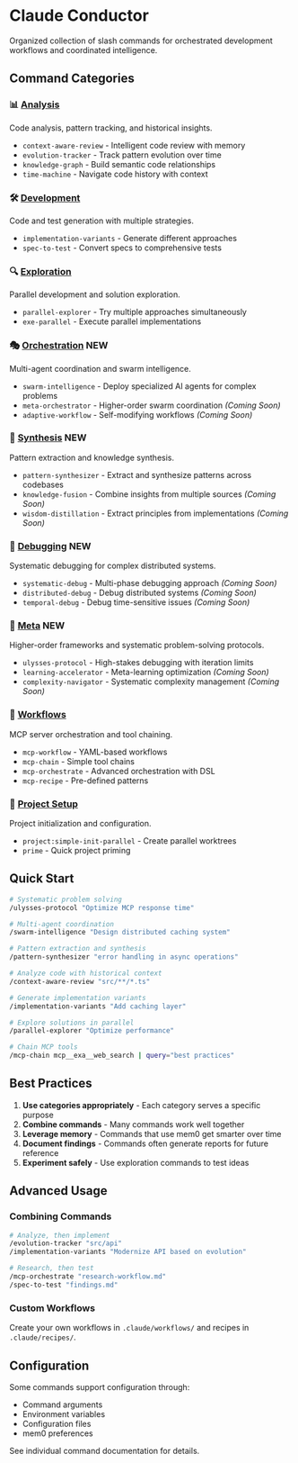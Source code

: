 # Claude Conductor

Organized collection of slash commands for orchestrated development workflows and coordinated intelligence.

## Command Categories

### 📊 [Analysis](./analysis/index.md)

Code analysis, pattern tracking, and historical insights.

- `context-aware-review` - Intelligent code review with memory
- `evolution-tracker` - Track pattern evolution over time
- `knowledge-graph` - Build semantic code relationships
- `time-machine` - Navigate code history with context

### 🛠️ [Development](./development/index.md)

Code and test generation with multiple strategies.

- `implementation-variants` - Generate different approaches
- `spec-to-test` - Convert specs to comprehensive tests

### 🔍 [Exploration](./exploration/index.md)

Parallel development and solution exploration.

- `parallel-explorer` - Try multiple approaches simultaneously
- `exe-parallel` - Execute parallel implementations

### 🎭 [Orchestration](./orchestration/index.md) **NEW**

Multi-agent coordination and swarm intelligence.

- `swarm-intelligence` - Deploy specialized AI agents for complex problems
- `meta-orchestrator` - Higher-order swarm coordination _(Coming Soon)_
- `adaptive-workflow` - Self-modifying workflows _(Coming Soon)_

### 🧬 [Synthesis](./synthesis/index.md) **NEW**

Pattern extraction and knowledge synthesis.

- `pattern-synthesizer` - Extract and synthesize patterns across codebases
- `knowledge-fusion` - Combine insights from multiple sources _(Coming Soon)_
- `wisdom-distillation` - Extract principles from implementations _(Coming Soon)_

### 🐛 [Debugging](./debugging/index.md) **NEW**

Systematic debugging for complex distributed systems.

- `systematic-debug` - Multi-phase debugging approach _(Coming Soon)_
- `distributed-debug` - Debug distributed systems _(Coming Soon)_
- `temporal-debug` - Debug time-sensitive issues _(Coming Soon)_

### 🎯 [Meta](./meta/index.md) **NEW**

Higher-order frameworks and systematic problem-solving protocols.

- `ulysses-protocol` - High-stakes debugging with iteration limits
- `learning-accelerator` - Meta-learning optimization _(Coming Soon)_
- `complexity-navigator` - Systematic complexity management _(Coming Soon)_

### 🔄 [Workflows](./workflows/index.md)

MCP server orchestration and tool chaining.

- `mcp-workflow` - YAML-based workflows
- `mcp-chain` - Simple tool chains
- `mcp-orchestrate` - Advanced orchestration with DSL
- `mcp-recipe` - Pre-defined patterns

### 🚀 [Project Setup](.)

Project initialization and configuration.

- `project:simple-init-parallel` - Create parallel worktrees
- `prime` - Quick project priming

## Quick Start

```bash
# Systematic problem solving
/ulysses-protocol "Optimize MCP response time"

# Multi-agent coordination
/swarm-intelligence "Design distributed caching system"

# Pattern extraction and synthesis
/pattern-synthesizer "error handling in async operations"

# Analyze code with historical context
/context-aware-review "src/**/*.ts"

# Generate implementation variants
/implementation-variants "Add caching layer"

# Explore solutions in parallel
/parallel-explorer "Optimize performance"

# Chain MCP tools
/mcp-chain mcp__exa__web_search | query="best practices"
```

## Best Practices

1. **Use categories appropriately** - Each category serves a specific purpose
2. **Combine commands** - Many commands work well together
3. **Leverage memory** - Commands that use mem0 get smarter over time
4. **Document findings** - Commands often generate reports for future reference
5. **Experiment safely** - Use exploration commands to test ideas

## Advanced Usage

### Combining Commands

```bash
# Analyze, then implement
/evolution-tracker "src/api"
/implementation-variants "Modernize API based on evolution"

# Research, then test
/mcp-orchestrate "research-workflow.md"
/spec-to-test "findings.md"
```

### Custom Workflows

Create your own workflows in `.claude/workflows/` and recipes in `.claude/recipes/`.

## Configuration

Some commands support configuration through:

- Command arguments
- Environment variables
- Configuration files
- mem0 preferences

See individual command documentation for details.
